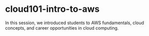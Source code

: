 # cloud101-intro-to-aws
In this session, we introduced students to AWS fundamentals, cloud concepts, and career opportunities in cloud computing.
